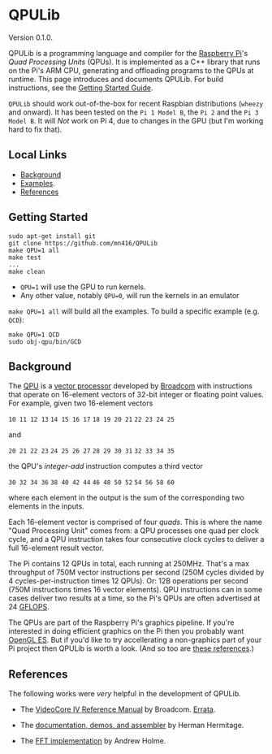 # QPULib

Version 0.1.0.

QPULib is a programming language and compiler for the [Raspberry
Pi](https://www.raspberrypi.org/)'s *Quad Processing Units* (QPUs).
It is implemented as a C++ library that runs on the Pi's ARM CPU,
generating and offloading programs to the QPUs at runtime.  This page
introduces and documents QPULib.  For build instructions, see the
[Getting Started Guide](Doc/GettingStarted.md).


`QPULib` should work out-of-the-box for recent Raspbian distributions (`wheezy` and onward).
It has been tested on the `Pi 1 Model B`, the `Pi 2` and the `Pi 3 Model B`.
It will *Not* work on Pi 4, due to changes in the GPU (but I'm working hard to fix that).

## Local Links

* [Background](#background)
* [Examples](Doc/Examples.md).
* [References](#user-content-references)

## Getting Started

```
sudo apt-get install git
git clone https://github.com/mn416/QPULib
make QPU=1 all
make test
...
make clean
```

- `QPU=1` will use the GPU to run kernels.
- Any other value, notably `QPU=0`, will run the kernels in an emulator


`make QPU=1 all` will build all the examples.
To build a specific example (e.g. `QCD`):

```
make QPU=1 QCD
sudo obj-qpu/bin/GCD
```

## Background

The
[QPU](http://www.broadcom.com/docs/support/videocore/VideoCoreIV-AG100-R.pdf)
is a [vector
processor](https://en.wikipedia.org/wiki/Vector_processor) developed by
[Broadcom](http://www.broadcom.com/) with
instructions that operate on 16-element vectors of 32-bit integer or
floating point values.
For example, given two 16-element vectors

`10 11 12 13` `14 15 16 17` `18 19 20 21` `22 23 24 25`

and

`20 21 22 23` `24 25 26 27` `28 29 30 31` `32 33 34 35`

the QPU's *integer-add* instruction computes a third vector

`30 32 34 36` `38 40 42 44` `46 48 50 52` `54 56 58 60`

where each element in the output is the sum of the
corresponding two elements in the inputs.

Each 16-element vector is comprised of four *quads*.  This is where
the name "Quad Processing Unit" comes from: a QPU processes one quad
per clock cycle, and a QPU instruction takes four consecutive clock
cycles to deliver a full 16-element result vector.

The Pi contains 12 QPUs in total, each running at 250MHz.  That's a
max throughput of 750M vector instructions per second (250M cycles
divided by 4 cycles-per-instruction times 12 QPUs).  Or: 12B
operations per second (750M instructions times 16 vector elements).
QPU instructions can in some cases deliver two results at a
time, so the Pi's QPUs are often advertised at 24
[GFLOPS](https://en.wikipedia.org/wiki/FLOPS).

The QPUs are part of the Raspberry Pi's graphics pipeline.  If you're
interested in doing efficient graphics on the Pi then you probably
want [OpenGL
ES](https://www.raspberrypi.org/documentation/usage/demos/hello-teapot.md).
But if you'd like to try accellerating a non-graphics part of your Pi
project then QPULib is worth a look.  (And so too are
[these references](#user-content-references).)



## References

The following works were *very* helpful in the development of
QPULib.

  * The [VideoCore IV Reference Manual](https://docs.broadcom.com/docs-and-downloads/docs/support/videocore/VideoCoreIV-AG100-R.pdf) by Broadcom. [Errata](https://www.elinux.org/VideoCore_IV_3D_Architecture_Reference_Guide_errata).

  * The [documentation, demos, and
    assembler](https://github.com/hermanhermitage/videocoreiv-qpu)
    by Herman Hermitage.

  * The [FFT implementation](http://www.aholme.co.uk/GPU_FFT/Main.htm)
    by Andrew Holme.
